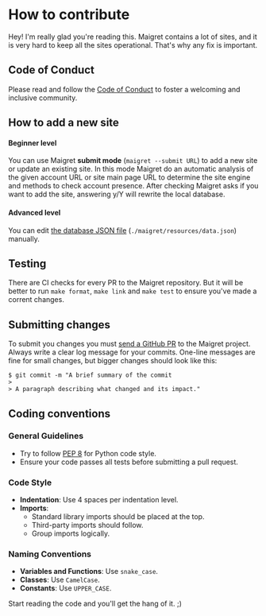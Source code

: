 # How to contribute

Hey! I'm really glad you're reading this. Maigret contains a lot of sites, and it is very hard to keep all the sites operational. That's why any fix is important. 

## Code of Conduct

Please read and follow the [Code of Conduct](CODE_OF_CONDUCT.md) to foster a welcoming and inclusive community.

## How to add a new site

#### Beginner level

You can use Maigret **submit mode** (`maigret --submit URL`) to add a new site or update an existing site. In this mode Maigret do an automatic analysis of the given account URL or site main page URL to determine the site engine and methods to check account presence. After checking Maigret asks if you want to add the site, answering y/Y will rewrite the local database.

#### Advanced level

You can edit [the database JSON file](https://github.com/soxoj/maigret/blob/main/maigret/resources/data.json) (`./maigret/resources/data.json`) manually.

## Testing

There are CI checks for every PR to the Maigret repository. But it will be better to run `make format`, `make link` and `make test` to ensure you've made a corrent changes. 

## Submitting changes

To submit you changes you must [send a GitHub PR](https://github.com/soxoj/maigret/pulls) to the Maigret project.
Always write a clear log message for your commits. One-line messages are fine for small changes, but bigger changes should look like this:

    $ git commit -m "A brief summary of the commit
    > 
    > A paragraph describing what changed and its impact."

## Coding conventions

### General Guidelines

- Try to follow [PEP 8](https://www.python.org/dev/peps/pep-0008/) for Python code style.
- Ensure your code passes all tests before submitting a pull request.

### Code Style

- **Indentation**: Use 4 spaces per indentation level.
- **Imports**: 
  - Standard library imports should be placed at the top.
  - Third-party imports should follow.
  - Group imports logically.

### Naming Conventions

- **Variables and Functions**: Use `snake_case`.
- **Classes**: Use `CamelCase`.
- **Constants**: Use `UPPER_CASE`.
  
Start reading the code and you'll get the hang of it. ;)
